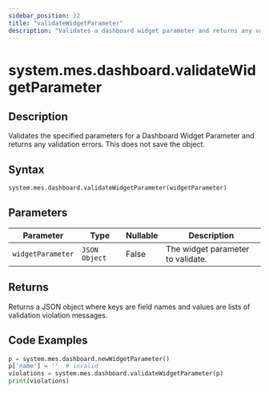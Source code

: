 ```yaml
---
sidebar_position: 22
title: "validateWidgetParameter"
description: "Validates a dashboard widget parameter and returns any validation errors."
---
```


# system.mes.dashboard.validateWidgetParameter

## Description

Validates the specified parameters for a Dashboard Widget Parameter and returns any validation errors. This does not
save the object.

## Syntax

```python
system.mes.dashboard.validateWidgetParameter(widgetParameter)
```

## Parameters

| Parameter         | Type          | Nullable | Description                       |
|-------------------|---------------|----------|-----------------------------------|
| `widgetParameter` | `JSON Object` | False    | The widget parameter to validate. |

## Returns

Returns a JSON object where keys are field names and values are lists of validation violation messages.

## Code Examples

```python
p = system.mes.dashboard.newWidgetParameter()
p['name'] = ''  # invalid
violations = system.mes.dashboard.validateWidgetParameter(p)
print(violations)
```
